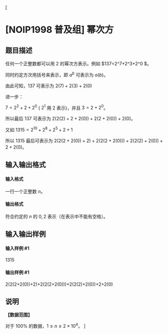 [
# [NOIP1998 普及组] 幂次方
## 题目描述
任何一个正整数都可以用 $2$ 的幂次方表示。例如 $137=2^7+2^3+2^0 $。

同时约定方次用括号来表示，即 $a^b$ 可表示为 $a(b)$。

由此可知，$137$ 可表示为 $2(7)+2(3)+2(0)$

进一步：

$7= 2^2+2+2^0$  ( $2^1$ 用 $2$ 表示)，并且 $3=2+2^0$。

所以最后 $137$ 可表示为 $2(2(2)+2+2(0))+2(2+2(0))+2(0)$。

又如 $1315=2^{10} +2^8 +2^5 +2+1$

所以 $1315$ 最后可表示为 $2(2(2+2(0))+2)+2(2(2+2(0)))+2(2(2)+2(0))+2+2(0)$。
## 输入输出格式
#### 输入格式

一行一个正整数 $n$。

#### 输出格式

符合约定的 $n$ 的 $0, 2$ 表示（在表示中不能有空格）。
## 输入输出样例
#### 输入样例 #1
1315
#### 输出样例 #1
2(2(2+2(0))+2)+2(2(2+2(0)))+2(2(2)+2(0))+2+2(0)
## 说明
**【数据范围】**

对于 $100\%$ 的数据，$1 \le n \le 2 \times {10}^4$。
]